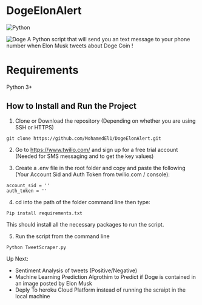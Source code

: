 # DogeElonAlert
![Python](https://img.shields.io/badge/python-v3.7+-blue.svg)

![Doge](https://www.cnet.com/a/img/naqtECxGKnGGw7_LPThxRoSbjco=/940x0/2013/12/27/2905f9b4-8533-11e3-bc97-14feb5ca9861/dogecoin.jpg) A Python script that will send you an text message to your phone number when Elon Musk tweets about Doge Coin !


# Requirements
Python 3+


## How to Install and Run the Project
1. Clone or Download the repository (Depending on whether you are using SSH or HTTPS)

```
git clone https://github.com/MohamedEl1/DogeElonAlert.git
```

2. Go to https://www.twilio.com/ and sign up for a free trial account (Needed for SMS messaging and to get the key values)

3. Create a .env file in the root folder and copy and paste the following (Your Account Sid and Auth Token from twilio.com / console):
```
account_sid = ''
auth_token = ''
```

4. cd into the path of the folder command line then type:

```
Pip install requirements.txt
```
This should install all the necessary packages to run the script.


5. Run the script from the command line
```
Python TweetScraper.py
```

Up Next:
- Sentiment Analysis of tweets (Positive/Negative)
- Machine Learning Prediction Algrothim to Predict if Doge is contained in an image posted by Elon Musk
- Deply To heroku Cloud Platform instead of running the scraipt in the local machine






